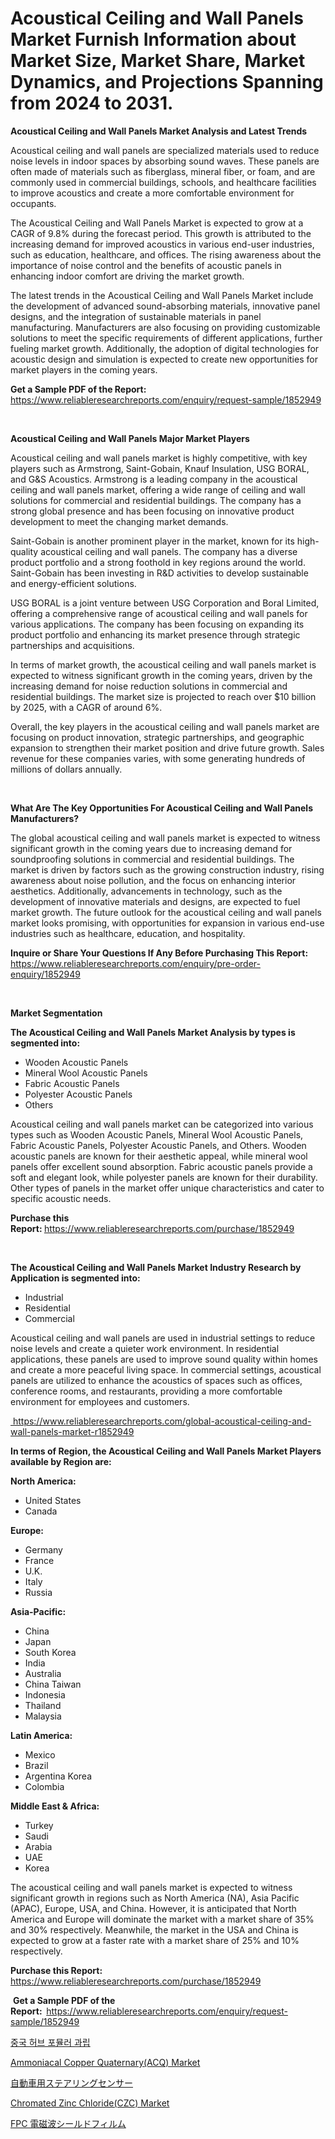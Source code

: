 <p><h1>Acoustical Ceiling and Wall Panels Market Furnish Information about Market Size, Market Share, Market Dynamics, and Projections Spanning from 2024 to 2031.</h1></p><p><strong>Acoustical Ceiling and Wall Panels Market Analysis and Latest Trends</strong></p>
<p><p>Acoustical ceiling and wall panels are specialized materials used to reduce noise levels in indoor spaces by absorbing sound waves. These panels are often made of materials such as fiberglass, mineral fiber, or foam, and are commonly used in commercial buildings, schools, and healthcare facilities to improve acoustics and create a more comfortable environment for occupants.</p><p>The Acoustical Ceiling and Wall Panels Market is expected to grow at a CAGR of 9.8% during the forecast period. This growth is attributed to the increasing demand for improved acoustics in various end-user industries, such as education, healthcare, and offices. The rising awareness about the importance of noise control and the benefits of acoustic panels in enhancing indoor comfort are driving the market growth.</p><p>The latest trends in the Acoustical Ceiling and Wall Panels Market include the development of advanced sound-absorbing materials, innovative panel designs, and the integration of sustainable materials in panel manufacturing. Manufacturers are also focusing on providing customizable solutions to meet the specific requirements of different applications, further fueling market growth. Additionally, the adoption of digital technologies for acoustic design and simulation is expected to create new opportunities for market players in the coming years.</p></p>
<p><strong>Get a Sample PDF of the Report:&nbsp;</strong> <a href="https://www.reliableresearchreports.com/enquiry/request-sample/1852949">https://www.reliableresearchreports.com/enquiry/request-sample/1852949</a></p>
<p>&nbsp;</p>
<p><strong>Acoustical Ceiling and Wall Panels Major Market Players</strong></p>
<p><p>Acoustical ceiling and wall panels market is highly competitive, with key players such as Armstrong, Saint-Gobain, Knauf Insulation, USG BORAL, and G&S Acoustics. Armstrong is a leading company in the acoustical ceiling and wall panels market, offering a wide range of ceiling and wall solutions for commercial and residential buildings. The company has a strong global presence and has been focusing on innovative product development to meet the changing market demands.</p><p>Saint-Gobain is another prominent player in the market, known for its high-quality acoustical ceiling and wall panels. The company has a diverse product portfolio and a strong foothold in key regions around the world. Saint-Gobain has been investing in R&D activities to develop sustainable and energy-efficient solutions.</p><p>USG BORAL is a joint venture between USG Corporation and Boral Limited, offering a comprehensive range of acoustical ceiling and wall panels for various applications. The company has been focusing on expanding its product portfolio and enhancing its market presence through strategic partnerships and acquisitions.</p><p>In terms of market growth, the acoustical ceiling and wall panels market is expected to witness significant growth in the coming years, driven by the increasing demand for noise reduction solutions in commercial and residential buildings. The market size is projected to reach over $10 billion by 2025, with a CAGR of around 6%.</p><p>Overall, the key players in the acoustical ceiling and wall panels market are focusing on product innovation, strategic partnerships, and geographic expansion to strengthen their market position and drive future growth. Sales revenue for these companies varies, with some generating hundreds of millions of dollars annually.</p></p>
<p>&nbsp;</p>
<p><strong>What Are The Key Opportunities For Acoustical Ceiling and Wall Panels Manufacturers?</strong></p>
<p><p>The global acoustical ceiling and wall panels market is expected to witness significant growth in the coming years due to increasing demand for soundproofing solutions in commercial and residential buildings. The market is driven by factors such as the growing construction industry, rising awareness about noise pollution, and the focus on enhancing interior aesthetics. Additionally, advancements in technology, such as the development of innovative materials and designs, are expected to fuel market growth. The future outlook for the acoustical ceiling and wall panels market looks promising, with opportunities for expansion in various end-use industries such as healthcare, education, and hospitality.</p></p>
<p><strong>Inquire or Share Your Questions If Any Before Purchasing This Report:</strong> <a href="https://www.reliableresearchreports.com/enquiry/pre-order-enquiry/1852949">https://www.reliableresearchreports.com/enquiry/pre-order-enquiry/1852949</a></p>
<p>&nbsp;</p>
<p><strong>Market Segmentation</strong></p>
<p><strong>The Acoustical Ceiling and Wall Panels Market Analysis by types is segmented into:</strong></p>
<p><ul><li>Wooden Acoustic Panels</li><li>Mineral Wool Acoustic Panels</li><li>Fabric Acoustic Panels</li><li>Polyester Acoustic Panels</li><li>Others</li></ul></p>
<p><p>Acoustical ceiling and wall panels market can be categorized into various types such as Wooden Acoustic Panels, Mineral Wool Acoustic Panels, Fabric Acoustic Panels, Polyester Acoustic Panels, and Others. Wooden acoustic panels are known for their aesthetic appeal, while mineral wool panels offer excellent sound absorption. Fabric acoustic panels provide a soft and elegant look, while polyester panels are known for their durability. Other types of panels in the market offer unique characteristics and cater to specific acoustic needs.</p></p>
<p><strong>Purchase this Report:&nbsp;</strong><a href="https://www.reliableresearchreports.com/purchase/1852949">https://www.reliableresearchreports.com/purchase/1852949</a></p>
<p>&nbsp;</p>
<p><strong>The Acoustical Ceiling and Wall Panels Market Industry Research by Application is segmented into:</strong></p>
<p><ul><li>Industrial</li><li>Residential</li><li>Commercial</li></ul></p>
<p><p>Acoustical ceiling and wall panels are used in industrial settings to reduce noise levels and create a quieter work environment. In residential applications, these panels are used to improve sound quality within homes and create a more peaceful living space. In commercial settings, acoustical panels are utilized to enhance the acoustics of spaces such as offices, conference rooms, and restaurants, providing a more comfortable environment for employees and customers.</p></p>
<p><a href="https://www.reliableresearchreports.com/global-acoustical-ceiling-and-wall-panels-market-r1852949">&nbsp;https://www.reliableresearchreports.com/global-acoustical-ceiling-and-wall-panels-market-r1852949</a></p>
<p><strong>In terms of Region, the Acoustical Ceiling and Wall Panels Market Players available by Region are:</strong></p>
<p>
    <p> <strong> North America: </strong>
        <ul>
            <li>United States</li>
            <li>Canada</li>
        </ul>
        </p> 
    <p> <strong> Europe: </strong>
        <ul>
            <li>Germany</li>
            <li>France</li>
            <li>U.K.</li>
            <li>Italy</li>
            <li>Russia</li>
        </ul>
        </p> 
    <p> <strong> Asia-Pacific: </strong>
        <ul>
            <li>China</li>
            <li>Japan</li>
            <li>South Korea</li>
            <li>India</li>
            <li>Australia</li>
            <li>China Taiwan</li>
            <li>Indonesia</li>
            <li>Thailand</li>
            <li>Malaysia</li>
        </ul>
        </p> 
    <p> <strong> Latin America: </strong>
        <ul>
            <li>Mexico</li>
            <li>Brazil</li>
            <li>Argentina Korea</li>
            <li>Colombia</li>
        </ul>
        </p> 
    <p> <strong> Middle East & Africa: </strong>
        <ul>
            <li>Turkey</li>
            <li>Saudi</li>
            <li>Arabia</li>
            <li>UAE</li>
            <li>Korea</li>
        </ul>
    </p>
    </p>
<p><p>The acoustical ceiling and wall panels market is expected to witness significant growth in regions such as North America (NA), Asia Pacific (APAC), Europe, USA, and China. However, it is anticipated that North America and Europe will dominate the market with a market share of 35% and 30% respectively. Meanwhile, the market in the USA and China is expected to grow at a faster rate with a market share of 25% and 10% respectively.</p></p>
<p><strong>Purchase this Report: </strong><a href="https://www.reliableresearchreports.com/purchase/1852949">https://www.reliableresearchreports.com/purchase/1852949</a></p>
<p>&nbsp;<strong>Get a Sample PDF of the Report:&nbsp;&nbsp;</strong><a href="https://www.reliableresearchreports.com/enquiry/request-sample/1852949">https://www.reliableresearchreports.com/enquiry/request-sample/1852949</a></p>
<p><strong></strong></p>
<p><p><a href="https://github.com/FelipeGrrady654556/Market-Research-Report-List-2/blob/main/7881573144496.md">중국 허브 포뮬러 과립</a></p><p><a href="https://github.com/bushilahore52/Market-Research-Report-List-1/blob/main/ammoniacal-copper-quaternaryacq-market.md">Ammoniacal Copper Quaternary(ACQ) Market</a></p><p><a href="https://github.com/CloydAbbott2023/Market-Research-Report-List-2/blob/main/6777616138456.md">自動車用ステアリングセンサー</a></p><p><a href="https://github.com/Valeridd446677/Market-Research-Report-List-1/blob/main/chromated-zinc-chlorideczc-market.md">Chromated Zinc Chloride(CZC) Market</a></p><p><a href="https://github.com/AaronVargas43/Market-Research-Report-List-2/blob/main/6755959138455.md">FPC 電磁波シールドフィルム</a></p></p>